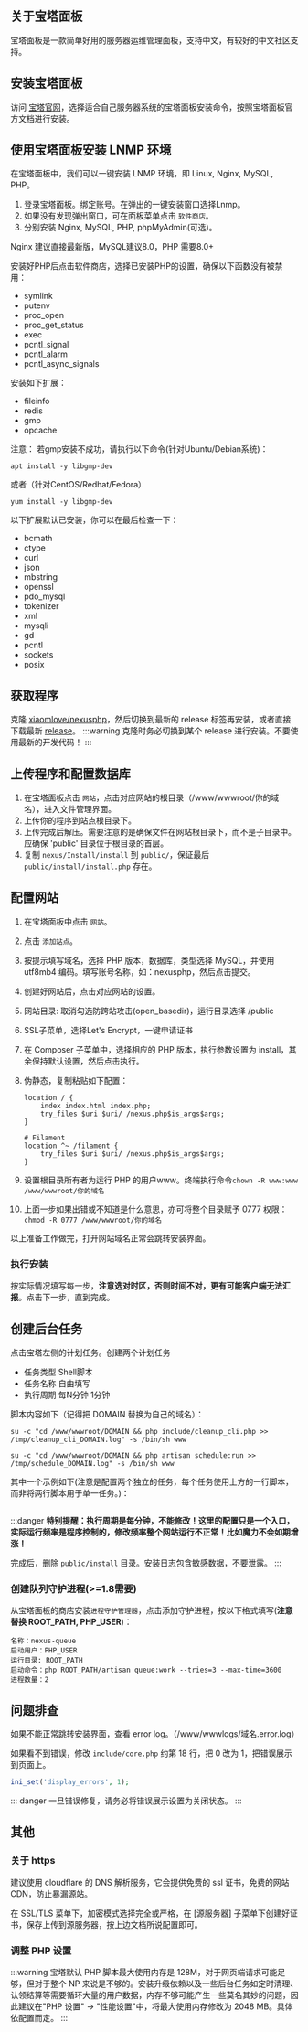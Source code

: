 <ArticleTopAd></ArticleTopAd>

## 关于宝塔面板

宝塔面板是一款简单好用的服务器运维管理面板，支持中文，有较好的中文社区支持。

## 安装宝塔面板

访问 [宝塔官网](https://www.bt.cn/)，选择适合自己服务器系统的宝塔面板安装命令，按照宝塔面板官方文档进行安装。

## 使用宝塔面板安装 LNMP 环境

在宝塔面板中，我们可以一键安装 LNMP 环境，即 Linux, Nginx, MySQL, PHP。

1. 登录宝塔面板。绑定账号。在弹出的一键安装窗口选择Lnmp。
2. 如果没有发现弹出窗口，可在面板菜单点击 `软件商店`。
3. 分别安装 Nginx, MySQL, PHP, phpMyAdmin(可选)。

Nginx 建议直接最新版，MySQL建议8.0，PHP 需要8.0+

安装好PHP后点击软件商店，选择已安装PHP的设置，确保以下函数没有被禁用：
- symlink
- putenv
- proc_open
- proc_get_status
- exec
- pcntl_signal
- pcntl_alarm
- pcntl_async_signals

安装如下扩展：
- fileinfo
- redis
- gmp
- opcache

注意： 若gmp安装不成功，请执行以下命令(针对Ubuntu/Debian系统)：
```shell
apt install -y libgmp-dev
```
或者（针对CentOS/Redhat/Fedora）
```
yum install -y libgmp-dev
```

以下扩展默认已安装，你可以在最后检查一下：
- bcmath
- ctype
- curl
- json
- mbstring
- openssl
- pdo_mysql
- tokenizer
- xml
- mysqli
- gd
- pcntl
- sockets
- posix


## 获取程序

克隆 [xiaomlove/nexusphp](https://github.com/xiaomlove/nexusphp)，然后切换到最新的 release 标签再安装，或者直接下载最新 [release](https://github.com/xiaomlove/nexusphp/releases/latest)。
:::warning
克隆时务必切换到某个 release 进行安装。不要使用最新的开发代码！
:::

## 上传程序和配置数据库

1. 在宝塔面板点击 `网站`，点击对应网站的根目录（/www/wwwroot/你的域名），进入文件管理界面。
2. 上传你的程序到站点根目录下。
3. 上传完成后解压。需要注意的是确保文件在网站根目录下，而不是子目录中。应确保 'public' 目录位于根目录的首层。
4. 复制 `nexus/Install/install` 到 `public/`，保证最后 `public/install/install.php` 存在。


## 配置网站

1. 在宝塔面板中点击 `网站`。
2. 点击 `添加站点`。
3. 按提示填写域名，选择 PHP 版本，数据库，类型选择 MySQL，并使用 utf8mb4 编码。填写账号名称，如：nexusphp，然后点击提交。
4. 创建好网站后，点击对应网站的设置。
5. 网站目录: 取消勾选防跨站攻击(open_basedir)，运行目录选择 /public 
6. SSL子菜单，选择Let's Encrypt，一键申请证书
7. 在 Composer 子菜单中，选择相应的 PHP 版本，执行参数设置为 install，其余保持默认设置，然后点击执行。
8. 伪静态，复制粘贴如下配置：
    ```
    location / {
        index index.html index.php;
        try_files $uri $uri/ /nexus.php$is_args$args;
    }
    
    # Filament
    location ^~ /filament {
        try_files $uri $uri/ /nexus.php$is_args$args;
    }
    ```

9. 设置根目录所有者为运行 PHP 的用户www。终端执行命令`chown -R www:www /www/wwwroot/你的域名` 
10. 上面一步如果出错或不知道是什么意思，亦可将整个目录赋予 0777 权限：`chmod -R 0777 /www/wwwroot/你的域名`

以上准备工作做完，打开网站域名正常会跳转安装界面。



### 执行安装
按实际情况填写每一步，**注意选对时区，否则时间不对，更有可能客户端无法汇报**。点击下一步，直到完成。

## 创建后台任务

点击宝塔左侧的计划任务。创建两个计划任务
- 任务类型 Shell脚本
- 任务名称 自由填写
- 执行周期 每N分钟 1分钟

脚本内容如下（记得把 DOMAIN 替换为自己的域名）：

```
su -c "cd /www/wwwroot/DOMAIN && php include/cleanup_cli.php >> /tmp/cleanup_cli_DOMAIN.log" -s /bin/sh www

su -c "cd /www/wwwroot/DOMAIN && php artisan schedule:run >> /tmp/schedule_DOMAIN.log" -s /bin/sh www
```

其中一个示例如下(注意是配置两个独立的任务，每个任务使用上方的一行脚本，而非将两行脚本用于单一任务。)：

<img :src="$withBase('/images/NexusPHP_crontab.png')">

:::danger
**特别提醒：执行周期是每分钟，不能修改！这里的配置只是一个入口，实际运行频率是程序控制的，修改频率整个网站运行不正常！比如魔力不会如期增涨！**

完成后，删除 `public/install` 目录。安装日志包含敏感数据，不要泄露。
:::

### 创建队列守护进程(>=1.8需要)

从宝塔面板的商店安装`进程守护管理器`，点击添加守护进程，按以下格式填写(**注意替换 ROOT_PATH, PHP_USER**)：
```
名称：nexus-queue
启动用户：PHP_USER
运行目录: ROOT_PATH
启动命令：php ROOT_PATH/artisan queue:work --tries=3 --max-time=3600
进程数量：2
```


## 问题排查

如果不能正常跳转安装界面，查看 error log。（/www/wwwlogs/域名.error.log）

如果看不到错误，修改 `include/core.php` 约第 18 行，把 0 改为 1，把错误展示到页面上。
``` php
ini_set('display_errors', 1);
```

::: danger
一旦错误修复，请务必将错误展示设置为关闭状态。
:::

## 其他

### 关于 https

建议使用 cloudflare 的 DNS 解析服务，它会提供免费的 ssl 证书，免费的网站CDN，防止暴漏源站。

在 SSL/TLS 菜单下，加密模式选择完全或严格，在 [源服务器] 子菜单下创建好证书，保存上传到源服务器，按上边文档所说配置即可。

### 调整 PHP 设置

:::warning
宝塔默认 PHP 脚本最大使用内存是 128M，对于网页端请求可能足够，但对于整个 NP 来说是不够的。安装升级依赖以及一些后台任务如定时清理、认领结算等需要循环大量的用户数据，内存不够可能产生一些莫名其妙的问题，因此建议在"PHP 设置" -> "性能设置"中，将最大使用内存修改为 2048 MB。具体依配置而定。
:::